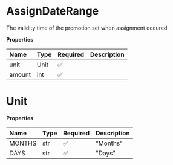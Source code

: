 # AssignDateRange

The validity time of the promotion set when assignment occured

**Properties**

| Name   | Type | Required | Description |
| :----- | :--- | :------- | :---------- |
| unit   | Unit | ✅       |             |
| amount | int  | ✅       |             |

# Unit

**Properties**

| Name   | Type | Required | Description |
| :----- | :--- | :------- | :---------- |
| MONTHS | str  | ✅       | "Months"    |
| DAYS   | str  | ✅       | "Days"      |

<!-- This file was generated by liblab | https://liblab.com/ -->
